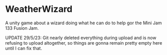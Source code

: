 # WeatherWizard
A unity game about a wizard doing what he can do to help gor the Mini Jam 133 Fusion Jam.


UPDATE 29/5/23:
Git nearly deleted everything during upload and is now refusing to upload altogether, so things are gonna remain pretty empty here until I can fix that.
